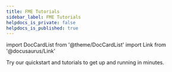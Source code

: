 ```yaml
---
title: FME Tutorials
sidebar_label: FME Tutorials
helpdocs_is_private: false
helpdocs_is_published: true
---
```


import DocCardList from '@theme/DocCardList'
import Link from '@docusaurus/Link'

Try our quickstart and tutorials to get up and running in minutes.

<DocCardList />